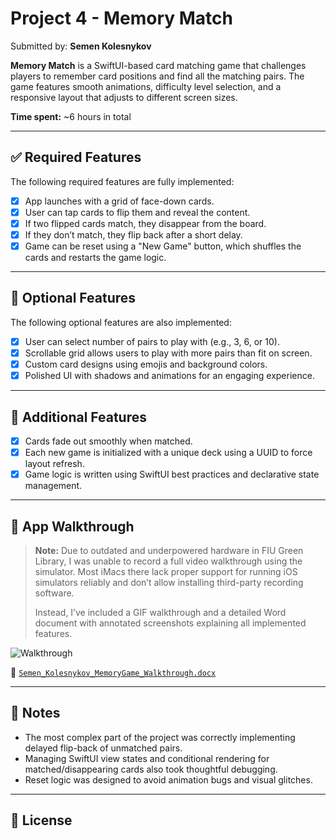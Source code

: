 # Project 4 - Memory Match

Submitted by: **Semen Kolesnykov**

**Memory Match** is a SwiftUI-based card matching game that challenges players to remember card positions and find all the matching pairs. The game features smooth animations, difficulty level selection, and a responsive layout that adjusts to different screen sizes.

**Time spent:** ~6 hours in total

---

## ✅ Required Features

The following required features are fully implemented:

- [x] App launches with a grid of face-down cards.
- [x] User can tap cards to flip them and reveal the content.
- [x] If two flipped cards match, they disappear from the board.
- [x] If they don’t match, they flip back after a short delay.
- [x] Game can be reset using a "New Game" button, which shuffles the cards and restarts the game logic.

---

## 🌟 Optional Features

The following optional features are also implemented:

- [x] User can select number of pairs to play with (e.g., 3, 6, or 10).
- [x] Scrollable grid allows users to play with more pairs than fit on screen.
- [x] Custom card designs using emojis and background colors.
- [x] Polished UI with shadows and animations for an engaging experience.

---

## 🧠 Additional Features

- [x] Cards fade out smoothly when matched.
- [x] Each new game is initialized with a unique deck using a UUID to force layout refresh.
- [x] Game logic is written using SwiftUI best practices and declarative state management.

---

## 🎥 App Walkthrough

> **Note:** Due to outdated and underpowered hardware in FIU Green Library, I was unable to record a full video walkthrough using the simulator. Most iMacs there lack proper support for running iOS simulators reliably and don’t allow installing third-party recording software.  
>
> Instead, I’ve included a GIF walkthrough and a detailed Word document with annotated screenshots explaining all implemented features.

![Walkthrough](memoryGame.gif)

📄 [`Semen_Kolesnykov_MemoryGame_Walkthrough.docx`](Semen_Kolesnykov_MemoryGame_Walkthrough.docx)

---

## 📝 Notes

- The most complex part of the project was correctly implementing delayed flip-back of unmatched pairs.
- Managing SwiftUI view states and conditional rendering for matched/disappearing cards also took thoughtful debugging.
- Reset logic was designed to avoid animation bugs and visual glitches.

---

## 📜 License
